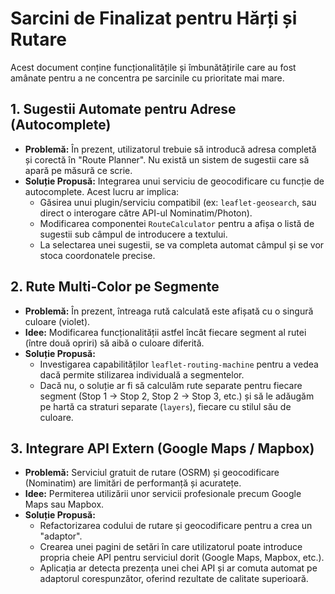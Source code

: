 # Sarcini de Finalizat pentru Hărți și Rutare

Acest document conține funcționalitățile și îmbunătățirile care au fost amânate pentru a ne concentra pe sarcinile cu prioritate mai mare.

## 1. Sugestii Automate pentru Adrese (Autocomplete)

- **Problemă:** În prezent, utilizatorul trebuie să introducă adresa completă și corectă în "Route Planner". Nu există un sistem de sugestii care să apară pe măsură ce scrie.
- **Soluție Propusă:** Integrarea unui serviciu de geocodificare cu funcție de autocomplete. Acest lucru ar implica:
  - Găsirea unui plugin/serviciu compatibil (ex: `leaflet-geosearch`, sau direct o interogare către API-ul Nominatim/Photon).
  - Modificarea componentei `RouteCalculator` pentru a afișa o listă de sugestii sub câmpul de introducere a textului.
  - La selectarea unei sugestii, se va completa automat câmpul și se vor stoca coordonatele precise.

## 2. Rute Multi-Color pe Segmente

- **Problemă:** În prezent, întreaga rută calculată este afișată cu o singură culoare (violet).
- **Idee:** Modificarea funcționalității astfel încât fiecare segment al rutei (între două opriri) să aibă o culoare diferită.
- **Soluție Propusă:**
  - Investigarea capabilităților `leaflet-routing-machine` pentru a vedea dacă permite stilizarea individuală a segmentelor.
  - Dacă nu, o soluție ar fi să calculăm rute separate pentru fiecare segment (Stop 1 -> Stop 2, Stop 2 -> Stop 3, etc.) și să le adăugăm pe hartă ca straturi separate (`layers`), fiecare cu stilul său de culoare.

## 3. Integrare API Extern (Google Maps / Mapbox)

- **Problemă:** Serviciul gratuit de rutare (OSRM) și geocodificare (Nominatim) are limitări de performanță și acuratețe.
- **Idee:** Permiterea utilizării unor servicii profesionale precum Google Maps sau Mapbox.
- **Soluție Propusă:**
  - Refactorizarea codului de rutare și geocodificare pentru a crea un "adaptor".
  - Crearea unei pagini de setări în care utilizatorul poate introduce propria cheie API pentru serviciul dorit (Google Maps, Mapbox, etc.).
  - Aplicația ar detecta prezența unei chei API și ar comuta automat pe adaptorul corespunzător, oferind rezultate de calitate superioară. 